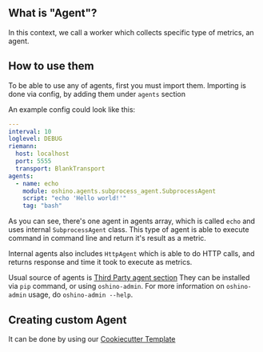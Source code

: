 What is "Agent"?
-----------------
In this context, we call a worker which collects specific type of metrics, an agent.

How to use them
--------------
To be able to use any of agents, first you must import them.
Importing is done via config, by adding them under `agents` section


An example config could look like this:
```yaml
---
interval: 10
loglevel: DEBUG
riemann:
  host: localhost
  port: 5555
  transport: BlankTransport
agents:
  - name: echo
    module: oshino.agents.subprocess_agent.SubprocessAgent
    script: "echo 'Hello world!'"
    tag: "bash"
```

As you can see, there's one agent in agents array, which is called `echo`
and uses internal `SubprocessAgent` class. 
This type of agent is able to execute command in command line
and return it's result as a metric.

Internal agents also includes `HttpAgent` which is able to do HTTP calls,
and returns response and time it took to execute as metrics.

Usual source of agents is [Third Party agent section](thirdparty.md)
They can be installed via `pip` command, or using `oshino-admin`. 
For more information on `oshino-admin` usage, do `oshino-admin --help`.


Creating custom Agent
---------------------
It can be done by using our [Cookiecutter Template](https://github.com/CodersOfTheNight/oshino-cookiecutter)
